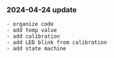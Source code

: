

### 2024-04-24 update
    - organize code
    - add temp value
    - add calibration
    - add LED blink from calibration
    - add state machine
